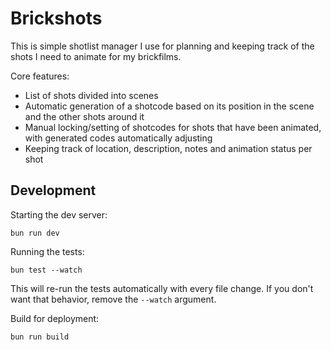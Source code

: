 # Brickshots

This is simple shotlist manager I use for planning and keeping track of the shots I need to animate for my brickfilms.

Core features:
- List of shots divided into scenes
- Automatic generation of a shotcode based on its position in the scene and the other shots around it
- Manual locking/setting of shotcodes for shots that have been animated, with generated codes automatically adjusting
- Keeping track of location, description, notes and animation status per shot

## Development

Starting the dev server:
```shell
bun run dev
```

Running the tests:
```shell
bun test --watch
```
This will re-run the tests automatically with every file change. If you don't want that behavior, remove the `--watch`
argument.

Build for deployment:
```shell
bun run build
```
